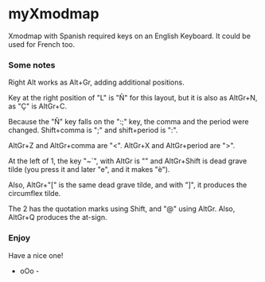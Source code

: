 # myXmodmap

Xmodmap with Spanish required keys on an English Keyboard. It could be used for French too.


### Some notes

Right Alt works as Alt+Gr, adding additional positions.

Key at the right position of "L" is "Ñ" for this layout, but it is also as AltGr+N, as "Ç" is AltGr+C.

Because the "Ñ" key falls on the ":;" key, the comma and the period were changed. Shift+comma is ";" and shift+period is ":".

AltGr+Z and AltGr+comma are "<". AltGr+X and AltGr+period are ">".

At the left of 1, the key "~`", with AltGr is "\" and AltGr+Shift is dead grave tilde (you press it and later "e", and it makes "è").

Also, AltGr+"\[" is the same dead grave tilde, and  with "\]", it produces the circumflex tilde.

The 2 has the quotation marks using Shift, and "@" using AltGr. Also, AltGr+Q produces the at-sign.


### Enjoy

Have a nice one!

- oOo -
